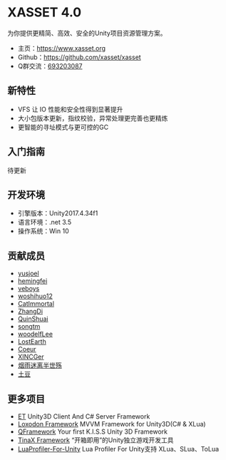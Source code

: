 # XASSET 4.0

为你提供更精简、高效、安全的Unity项目资源管理方案。

- 主页：<https://www.xasset.org>
- Github：<https://github.com/xasset/xasset>
- Q群交流：[693203087](https://jq.qq.com/?_wv=1027&k=5DyV09a)

## 新特性

- VFS 让 IO 性能和安全性得到显著提升
- 大小包版本更新，指纹校验，异常处理更完善也更精炼
- 更智能的寻址模式与更可控的GC

## 入门指南

待更新

## 开发环境

- 引擎版本：Unity2017.4.34f1
- 语言环境：.net 3.5
- 操作系统：Win 10

## 贡献成员

- [yusjoel](https://github.com/yusjoel)
- [hemingfei](https://github.com/hemingfei)
- [veboys](https://github.com/veboys)
- [woshihuo12](https://github.com/woshihuo12)
- [CatImmortal](https://github.com/CatImmortal) 
- [ZhangDi](https://github.com/ZhangDi2018)
- [QuinShuai](https://github.com/QuinShuai)
- [songtm](https://github.com/songtm)
- [woodelfLee](https://github.com/woodelfLee)
- [LostEarth](https://github.com/LostEarth)
- [Coeur](https://github.com/Coeur)
- [XINCGer](https://github.com/XINCGer)
- [烟雨迷离半世殇](https://www.lfzxb.top/)
- [土豆](https://www.xasset.org/)

## 更多项目

- [ET](https://github.com/egametang/ET) Unity3D Client And C# Server Framework
- [Loxodon Framework](https://github.com/cocowolf/loxodon-framework) MVVM Framework for Unity3D(C# & XLua)
- [QFramework](https://github.com/liangxiegame/QFramework) Your first K.I.S.S Unity 3D Framework
- [TinaX Framework](https://tinax.corala.space/) “开箱即用”的Unity独立游戏开发工具
- [LuaProfiler-For-Unity](https://github.com/ElPsyCongree/LuaProfiler-For-Unity) Lua Profiler For Unity支持 XLua、SLua、ToLua
